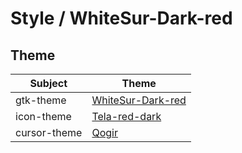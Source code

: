 

# Style / WhiteSur-Dark-red


## Theme

| Subject | Theme |
| --- | --- |
| gtk-theme | [WhiteSur-Dark-red](https://github.com/vinceliuice/WhiteSur-gtk-theme) |
| icon-theme | [Tela-red-dark](https://github.com/vinceliuice/Tela-icon-theme) |
| cursor-theme | [Qogir](https://github.com/vinceliuice/Qogir-icon-theme/tree/master/src/cursors) |
